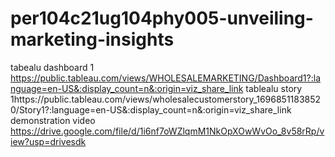 # per104c21ug104phy005-unveiling-marketing-insights

tabealu dashboard 1 https://public.tableau.com/views/WHOLESALEMARKETING/Dashboard1?:language=en-US&:display_count=n&:origin=viz_share_link
tablealu story 1https://public.tableau.com/views/wholesalecustomerstory_16968511838520/Story1?:language=en-US&:display_count=n&:origin=viz_share_link
demonstration video https://drive.google.com/file/d/1i6nf7oWZlqmM1NkOpXOwWvOo_8v58rRp/view?usp=drivesdk
